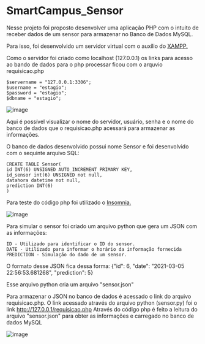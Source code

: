 # SmartCampus_Sensor

Nesse projeto foi proposto desenvolver uma aplicação PHP com o intuito de receber dados de um sensor para armazenar no Banco de Dados MySQL.

Para isso, foi desenvolvido um servidor virtual com o auxílio do [XAMPP.](https://www.apachefriends.org/pt_br/index.html)

Como o servidor foi criado como localhost (127.0.0.1) os links para acesso ao bando de dados para o php processar ficou com o arquvio requisicao.php

    $servername = "127.0.0.1:3306";
    $username = "estagio";
    $password = "estagio";
    $dbname = "estagio";
    
![image](https://user-images.githubusercontent.com/41178325/110191670-72746180-7e08-11eb-9e76-089e6ac8f5bc.png)


Aqui é possível visualizar o nome do servidor, usuário, senha e o nome do banco de dados que o requisicao.php acessará para armazenar as informações.

O banco de dados desenvolvido possui nome Sensor e foi desenvolvido com o sequinte arquivo SQL:
    
    CREATE TABLE Sensor(
    id INT(6) UNSIGNED AUTO_INCREMENT PRIMARY KEY,
    id_sensor int(6) UNSIGNED not null,
    datahora datetime not null,
    prediction INT(6)
    )


Para teste do código php foi utilizado o [Insomnia.](https://insomnia.rest/download)

![image](https://user-images.githubusercontent.com/41178325/110191721-d1d27180-7e08-11eb-9166-c7c1f137fce3.png)

Para simular o sensor foi criado um arquivo python que gera um JSON com as informações:
    
    ID - Utilizado para identificar o ID do sensor.
    DATE - Utilizado para informar o horário da informação fornecida
    PREDICTION - Simulação do dado de um sensor.
    
O formato desse JSON fica dessa forma:
    {"id": 6, "date": "2021-03-05 22:56:53.681268", "prediction": 5}
    
Esse arquivo python cria um arquivo "sensor.json"

Para armazenar o JSON no banco de dados é acessado o link do arquivo requisicao.php. O link acessado através do arquivo python (sensor.py) foi o link http://127.0.0.1/requisicao.php
Através do código php é feito a leitura do arquivo "sensor.json" para obter as informações e carregado no banco de dados MySQL

![image](https://user-images.githubusercontent.com/41178325/110191747-edd61300-7e08-11eb-925a-388e90849eab.png)
